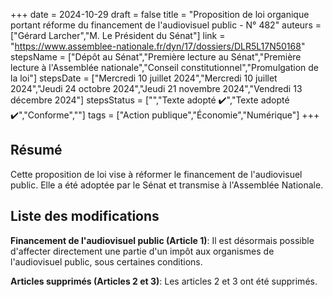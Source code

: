 +++
date = 2024-10-29
draft = false
title = "Proposition de loi organique portant réforme du financement de l'audiovisuel public - N° 482"
auteurs = ["Gérard Larcher","M. Le Président du Sénat"]
link = "https://www.assemblee-nationale.fr/dyn/17/dossiers/DLR5L17N50168"
stepsName = ["Dépôt au Sénat","Première lecture au Sénat","Première lecture à l'Assemblée nationale","Conseil constitutionnel","Promulgation de la loi"]
stepsDate = ["Mercredi 10 juillet 2024","Mercredi 10 juillet 2024","Jeudi 24 octobre 2024","Jeudi 21 novembre 2024","Vendredi 13 décembre 2024"]
stepsStatus = ["","Texte adopté ✔️","Texte adopté ✔️","Conforme",""]
tags = ["Action publique","Économie","Numérique"]
+++

## Résumé

Cette proposition de loi vise à réformer le financement de l'audiovisuel public. Elle a été adoptée par le Sénat et transmise à l'Assemblée Nationale.

## Liste des modifications

**Financement de l'audiovisuel public (Article 1)**: Il est désormais possible d'affecter directement une partie d'un impôt aux organismes de l'audiovisuel public, sous certaines conditions.

**Articles supprimés (Articles 2 et 3)**: Les articles 2 et 3 ont été supprimés.
